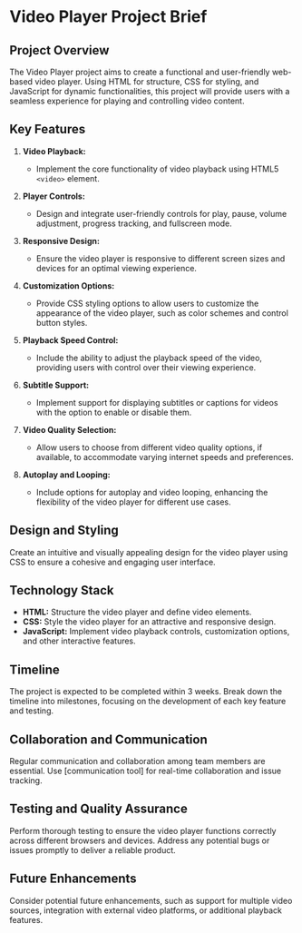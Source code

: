 # Video Player Project Brief

## Project Overview

The Video Player project aims to create a functional and user-friendly web-based video player. Using HTML for structure, CSS for styling, and JavaScript for dynamic functionalities, this project will provide users with a seamless experience for playing and controlling video content.

## Key Features

1. **Video Playback:**
   - Implement the core functionality of video playback using HTML5 `<video>` element.

2. **Player Controls:**
   - Design and integrate user-friendly controls for play, pause, volume adjustment, progress tracking, and fullscreen mode.

3. **Responsive Design:**
   - Ensure the video player is responsive to different screen sizes and devices for an optimal viewing experience.

4. **Customization Options:**
   - Provide CSS styling options to allow users to customize the appearance of the video player, such as color schemes and control button styles.

5. **Playback Speed Control:**
   - Include the ability to adjust the playback speed of the video, providing users with control over their viewing experience.

6. **Subtitle Support:**
   - Implement support for displaying subtitles or captions for videos with the option to enable or disable them.

7. **Video Quality Selection:**
   - Allow users to choose from different video quality options, if available, to accommodate varying internet speeds and preferences.

8. **Autoplay and Looping:**
   - Include options for autoplay and video looping, enhancing the flexibility of the video player for different use cases.

## Design and Styling

Create an intuitive and visually appealing design for the video player using CSS to ensure a cohesive and engaging user interface.

## Technology Stack

- **HTML:** Structure the video player and define video elements.
- **CSS:** Style the video player for an attractive and responsive design.
- **JavaScript:** Implement video playback controls, customization options, and other interactive features.

## Timeline

The project is expected to be completed within 3 weeks. Break down the timeline into milestones, focusing on the development of each key feature and testing.

## Collaboration and Communication

Regular communication and collaboration among team members are essential. Use [communication tool] for real-time collaboration and issue tracking.

## Testing and Quality Assurance

Perform thorough testing to ensure the video player functions correctly across different browsers and devices. Address any potential bugs or issues promptly to deliver a reliable product.

## Future Enhancements

Consider potential future enhancements, such as support for multiple video sources, integration with external video platforms, or additional playback features.
